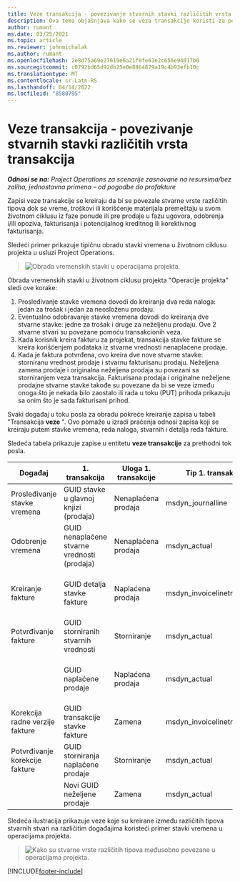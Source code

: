 ```yaml
---
title: Veze transakcija - povezivanje stvarnih stavki različitih vrsta transakcija
description: Ova tema objašnjava kako se veza transakcije koristi za povezivanje stvarnih podataka različitih tipova radi praćenja profitabilnosti, zaostale naplate i obračuna neodovršenih prihoda.
author: rumant
ms.date: 03/25/2021
ms.topic: article
ms.reviewer: johnmichalak
ms.author: rumant
ms.openlocfilehash: 2e8d75a69e27619e6a21f0fe61e2c656e94017b0
ms.sourcegitcommit: c0792bd65d92db25e0e8864879a19c4b93efb10c
ms.translationtype: MT
ms.contentlocale: sr-Latn-RS
ms.lasthandoff: 04/14/2022
ms.locfileid: "8580795"
---
```

# <a name="transaction-connections---link-actuals-of-different-transaction-types"></a>Veze transakcija - povezivanje stvarnih stavki različitih vrsta transakcija

_**Odnosi se na:** Project Operations za scenarije zasnovane na resursima/bez zaliha, jednostavna primena – od pogodbe do profakture_

Zapisi veze transakcije se kreiraju da bi se povezale stvarne vrste različitih tipova dok se vreme, troškovi ili korišćenje materijala premeštaju u svom životnom ciklusu iz faze ponude ili pre prodaje u fazu ugovora, odobrenja i/ili opoziva, fakturisanja i potencijalnog kreditnog ili korektivnog fakturisanja.

Sledeći primer prikazuje tipičnu obradu stavki vremena u životnom ciklusu projekta u usluzi Project Operations.

> ![Obrada vremenskih stavki u operacijama projekta.](media/basic-guide-17.png)

Obrada vremenskih stavki u životnom ciklusu projekta "Operacije projekta" sledi ove korake: 

1. Prosleđivanje stavke vremena dovodi do kreiranja dva reda naloga: jedan za trošak i jedan za neosloženu prodaju. 
2. Eventualno odobravanje stavke vremena dovodi do kreiranja dve stvarne stavke: jedne za trošak i druge za neželjenu prodaju. Ove 2 stvarne stvari su povezane pomoću transakcionih veza.
3. Kada korisnik kreira fakturu za projekat, transakcija stavke fakture se kreira korišćenjem podataka iz stvarne vrednosti nenaplaćene prodaje.
4. Kada je faktura potvrđena, ovo kreira dve nove stvarne stavke: storniranu vrednost prodaje i stvarnu fakturisanu prodaju. Neželjena zamena prodaje i originalna neželjena prodaja su povezani sa storniranjem veza transakcija. Fakturisana prodaja i originalne neželjene prodajne stvarne stavke takođe su povezane da bi se veze između onoga što je nekada bilo zaostalo ili rada u toku (PUT) prihoda prikazuju sa onim što je sada fakturisani prihod.   

Svaki događaj u toku posla za obradu pokreće kreiranje zapisa u tabeli "Transakcija **veze** ". Ovo pomaže u izradi praćenja odnosi zapisa koji se kreiraju putem stavke vremena, reda naloga, stvarnih i detalja reda fakture.

Sledeća tabela prikazuje zapise u entitetu **veze transakcije** za prethodni tok posla.

|Događaj                   |1. transakcija                 |Uloga 1. transakcije |Tip 1. transakcije       |2. transakcija          |Uloga 2. transakcije |Tip 2. transakcije |
|------------------------|------------------------------|---------------|-----------------------------|-----------------------------|-------------------|-------------------|
|Prosleđivanje stavke vremena   |GUID stavke u glavnoj knjizi (prodaja)     |Nenaplaćena prodaja |msdyn_journalline            |GUID stavke u glavnoj knjizi (troškovi)     |Troškovi            |msdyn_journalline  |
|Odobrenje vremena           |GUID nenaplaćene stvarne vrednosti (prodaja)  |Nenaplaćena prodaja |msdyn_actual                 |GUID stvarne vrednosti troškova (troškova)       |Troškovi            |msdyn_actual       |
|Kreiranje fakture        |GUID detalja stavke fakture      |Naplaćena prodaja   |msdyn_invoicelinetransaction |GUID nenaplaćene stvarne vrednosti prodaje   |Nenaplaćena prodaja  |msdyn_actual       |
|Potvrđivanje fakture    |GUID storniranih stvarnih vrednosti         |Storniranje      |msdyn_actual                 |GUID originalne nenaplaćene prodaje |Originalno        |msdyn_actual       |
|                        |GUID naplaćene prodaje             |Naplaćena prodaja   |msdyn_actual                 |GUID nenaplaćene stvarne vrednosti prodaje   |Nenaplaćena prodaja  |msdyn_actual       |
|Korekcija radne verzije fakture |GUID transakcije stavke fakture|Zamena      |msdyn_invoicelinetransaction |GUID naplaćene prodaje            |Originalno        |msdyn_actual       |
|Potvrđivanje korekcije fakture|GUID storniranja naplaćene prodaje  |Storniranje      |msdyn_actual                 |GUID naplaćene prodaje            |Originalno        |msdyn_actual       |
|                        |Novi GUID neželjene prodaje |Zamena            |msdyn_actual                 |GUID naplaćene prodaje            |Originalno        |msdyn_actual       |


Sledeća ilustracija prikazuje veze koje su kreirane između različitih tipova stvarnih stvari na različitim događajima koristeći primer stavki vremena u operacijama projekta.

> ![Kako su stvarne vrste različitih tipova međusobno povezane u operacijama projekta.](media/TransactionConnections.png)

[!INCLUDE[footer-include](../includes/footer-banner.md)]
